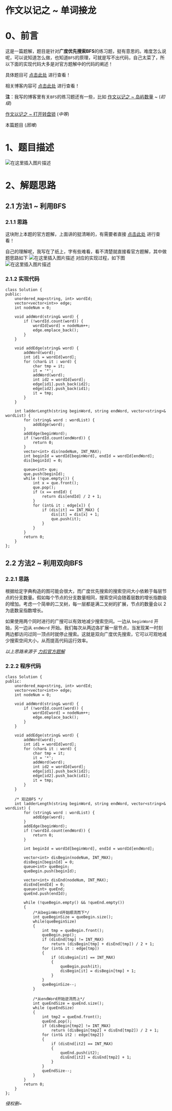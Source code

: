 作文以记之 ~ 单词接龙
=
# 0、前言
这是一篇题解，题目是针对**广度优先搜索BFS**的练习题，挺有意思的。难度怎么说呢，可以说知道怎么做，也知道`BFS`的原理，可就是写不出代码，自己太菜了，所以下面的实现代码大多是对官方题解中的代码的阐述！

具体题目可 [点击此处](https://leetcode-cn.com/problems/word-ladder/) 进行查看！

相关博客内容可 [点击此处](https://blog.csdn.net/m0_51961114/article/details/124239143) 进行查看！


**注**：我写的博客里有关`BFS`的练习题还有一些，比如 [作文以记之 ~ 岛屿数量](https://blog.csdn.net/m0_51961114/article/details/124217986) ~ (*初级*)


[作文以记之 ~ 打开转盘锁](https://blog.csdn.net/m0_51961114/article/details/124260198) (*中等*)


本篇题目 (*困难*)


# 1、题目描述
![在这里插入图片描述](https://img-blog.csdnimg.cn/f5281271d2e649f0b2bbd3909bd4ff74.png?x-oss-process=image/watermark,type_d3F5LXplbmhlaQ,shadow_50,text_Q1NETiBA5bCP5by6fg==,size_20,color_FFFFFF,t_70,g_se,x_16)

# 2、解题思路
## 2.1 方法1 ~ 利用BFS
### 2.1.1 思路
这块附上本题的官方题解，上面讲的挺清晰的，有需要者直接 [点击此处](https://leetcode-cn.com/problems/word-ladder/solution/dan-ci-jie-long-by-leetcode-solution/) 进行查看！

自己的理解呢，我写在了纸上，字有些难看，看不清楚就直接看官方题解，其中做题思路如下
![在这里插入图片描述](https://img-blog.csdnimg.cn/7ad88e6ddaf2402e900aa8ceb1535b99.png?x-oss-process=image/watermark,type_d3F5LXplbmhlaQ,shadow_50,text_Q1NETiBA5bCP5by6fg==,size_19,color_FFFFFF,t_70,g_se,x_16)
对应的实现过程，如下图
![在这里插入图片描述](https://img-blog.csdnimg.cn/4c98dcc4a6b44abda317cbe8a226413a.png?x-oss-process=image/watermark,type_d3F5LXplbmhlaQ,shadow_50,text_Q1NETiBA5bCP5by6fg==,size_18,color_FFFFFF,t_70,g_se,x_16)
### 2.1.2 实现代码

	class Solution {
	public:
		unordered_map<string, int> wordId;
		vector<vector<int>> edge;
		int nodeNum = 0;
	
		void addWord(string& word) {
			if (!wordId.count(word)) {
				wordId[word] = nodeNum++;
				edge.emplace_back();
			}
		}
	
		void addEdge(string& word) {
			addWord(word);
			int id1 = wordId[word];
			for (char& it : word) {
				char tmp = it;
				it = '*';
				addWord(word);
				int id2 = wordId[word];
				edge[id1].push_back(id2);
				edge[id2].push_back(id1);
				it = tmp;
			}
		}
	
	 	int ladderLength(string beginWord, string endWord, vector<string>& wordList) {
			for (string& word : wordList) {
				addEdge(word);
			}
			addEdge(beginWord);
			if (!wordId.count(endWord)) {
				return 0;
			}
			vector<int> dis(nodeNum, INT_MAX);
			int beginId = wordId[beginWord], endId = wordId[endWord];
			dis[beginId] = 0;
	
			queue<int> que;
			que.push(beginId);
			while (!que.empty()) {
				int x = que.front();
				que.pop();
				if (x == endId) {
					return dis[endId] / 2 + 1;
				}
				for (int& it : edge[x]) {
					if (dis[it] == INT_MAX) {
						dis[it] = dis[x] + 1;
						que.push(it);
					}
				}
			}
			return 0;
		}
	};

## 2.2 方法2 ~ 利用双向BFS
### 2.2.1 思路
根据给定字典构造的图可能会很大，而广度优先搜索的搜索空间大小依赖于每层节点的分支数量。假如每个节点的分支数量相同，搜索空间会随着层数的增长指数级的增加。考虑一个简单的二叉树，每一层都是满二叉树的扩展，节点的数量会以 2 为底数呈指数增长。

如果使用两个同时进行的广搜可以有效地减少搜索空间。一边从 `beginWord` 开始，另一边从 `endWord` 开始。我们每次从两边各扩展一层节点，当发现某一时刻两边都访问过同一顶点时就停止搜索。这就是双向广度优先搜索，它可以可观地减少搜索空间大小，从而提高代码运行效率。

*以上思路来源于 [力扣官方题解](https://leetcode-cn.com/problems/word-ladder/solution/dan-ci-jie-long-by-leetcode-solution/)*

### 2.2.2 程序代码


	class Solution {
	public:
		unordered_map<string, int> wordId;
		vector<vector<int>> edge;
		int nodeNum = 0;
	
		void addWord(string& word) {
			if (!wordId.count(word)) {
				wordId[word] = nodeNum++;
				edge.emplace_back();
			}
		}
	
		void addEdge(string& word) {
			addWord(word);
			int id1 = wordId[word];
			for (char& it : word) {
				char tmp = it;
				it = '*';
				addWord(word);
				int id2 = wordId[word];
				edge[id1].push_back(id2);
				edge[id2].push_back(id1);
				it = tmp;
			}
		}
	
		/* 双边BFS */
		int ladderLength(string beginWord, string endWord, vector<string>& wordList) {
			for (string& word : wordList) {
				addEdge(word);
			}
			addEdge(beginWord);
			if (!wordId.count(endWord)) {
				return 0;
			}
	
			int beginId = wordId[beginWord], endId = wordId[endWord];
	
			vector<int> disBegin(nodeNum, INT_MAX);
			disBegin[beginId] = 0;
			queue<int> queBegin;
			queBegin.push(beginId);
	
			vector<int> disEnd(nodeNum, INT_MAX);
			disEnd[endId] = 0;
			queue<int> queEnd;
			queEnd.push(endId);
	
			while (!queBegin.empty() && !queEnd.empty())
			{
				/*从beginWord开始顺流而下*/
				int queBeginSize = queBegin.size();
				while(queBeginSize)
				{
					int tmp = queBegin.front();
					queBegin.pop();
					if (disEnd[tmp] != INT_MAX)
						return (disBegin[tmp] + disEnd[tmp]) / 2 + 1;
					for (int& it : edge[tmp])
					{
						if (disBegin[it] == INT_MAX)
						{
							queBegin.push(it);
							disBegin[it] = disBegin[tmp] + 1;
						}
					}
					queBeginSize--;
				}
	
				/*从endWord开始逆流而上*/
				int queEndSize = queEnd.size();
				while (queEndSize)
				{
					int tmp2 = queEnd.front();
					queEnd.pop();
					if (disBegin[tmp2] != INT_MAX)
						return (disBegin[tmp2] + disEnd[tmp2]) / 2 + 1;
					for (int& it2 : edge[tmp2])
					{
						if (disEnd[it2] == INT_MAX)
						{
							queEnd.push(it2);
							disEnd[it2] = disEnd[tmp2] + 1;
						}
					}
					queEndSize--;
				}
			}
			return 0;	
		}
	};


*侵权删~*